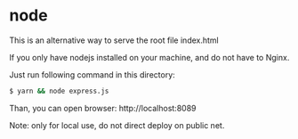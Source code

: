 # node

This is an alternative way to serve the root file index.html

If you only have nodejs installed on your machine, and do not have to Nginx.

Just run following command in this directory:

```bash
$ yarn && node express.js
```

Than, you can open browser: http://localhost:8089

Note: only for local use, do not direct deploy on public net.
